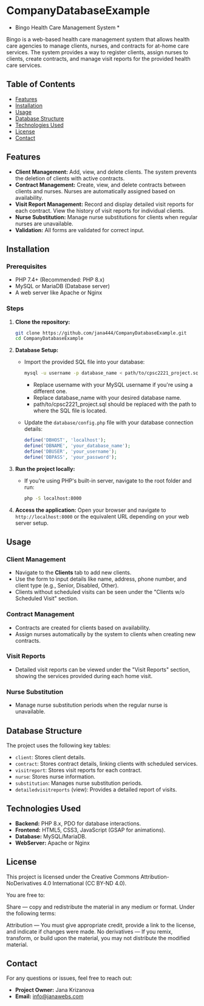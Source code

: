 # CompanyDatabaseExample

* Bingo Health Care Management System * 

Bingo is a web-based health care management system that allows health care agencies to manage clients, nurses, and contracts for at-home care services. 
The system provides a way to register clients, assign nurses to clients, create contracts, and manage visit reports for the provided health care services.

## Table of Contents
- [Features](#features)
- [Installation](#installation)
- [Usage](#usage)
- [Database Structure](#database-structure)
- [Technologies Used](#technologies-used)
- [License](#license)
- [Contact](#contact)

## Features
- **Client Management:** Add, view, and delete clients. The system prevents the deletion of clients with active contracts.
- **Contract Management:** Create, view, and delete contracts between clients and nurses. Nurses are automatically assigned based on availability.
- **Visit Report Management:** Record and display detailed visit reports for each contract. View the history of visit reports for individual clients.
- **Nurse Substitution:** Manage nurse substitutions for clients when regular nurses are unavailable.
- **Validation:** All forms are validated for correct input.

## Installation

### Prerequisites
- PHP 7.4+ (Recommended: PHP 8.x)
- MySQL or MariaDB (Database server)
- A web server like Apache or Nginx

### Steps

1. **Clone the repository:**

    ```bash
    git clone https://github.com/jana444/CompanyDatabaseExample.git
    cd CompanyDatabaseExample
    ```

2. **Database Setup:**
   - Import the provided SQL file into your database:
  
      ```bash
     mysql -u username -p database_name < path/to/cpsc2221_project.sql
     ```
     - Replace username with your MySQL username if you're using a different one.
     - Replace database_name with your desired database name.
     - path/to/cpsc2221_project.sql should be replaced with the path to where the SQL file is located.
   
   - Update the `database/config.php` file with your database connection details:
   
     ```php
     define('DBHOST', 'localhost');
     define('DBNAME', 'your_database_name');
     define('DBUSER', 'your_username');
     define('DBPASS', 'your_password');
     ```

3. **Run the project locally:**
   - If you’re using PHP's built-in server, navigate to the root folder and run:

     ```bash
     php -S localhost:8000
     ```

4. **Access the application:**
   Open your browser and navigate to `http://localhost:8000` or the equivalent URL depending on your web server setup.

## Usage

### Client Management
- Navigate to the **Clients** tab to add new clients.
- Use the form to input details like name, address, phone number, and client type (e.g., Senior, Disabled, Other).
- Clients without scheduled visits can be seen under the "Clients w/o Scheduled Visit" section.

### Contract Management
- Contracts are created for clients based on availability.
- Assign nurses automatically by the system to clients when creating new contracts.

### Visit Reports
- Detailed visit reports can be viewed under the "Visit Reports" section, showing the services provided during each home visit.

### Nurse Substitution
- Manage nurse substitution periods when the regular nurse is unavailable.

## Database Structure

The project uses the following key tables:

- `client`: Stores client details.
- `contract`: Stores contract details, linking clients with scheduled services.
- `visitreport`: Stores visit reports for each contract.
- `nurse`: Stores nurse information.
- `substitution`: Manages nurse substitution periods.
- `detailedvisitreports` (view): Provides a detailed report of visits.

## Technologies Used
- **Backend:** PHP 8.x, PDO for database interactions.
- **Frontend:** HTML5, CSS3, JavaScript (GSAP for animations).
- **Database:** MySQL/MariaDB.
- **WebServer:** Apache or Nginx

## License

This project is licensed under the Creative Commons Attribution-NoDerivatives 4.0 International (CC BY-ND 4.0).

You are free to:

Share — copy and redistribute the material in any medium or format.
Under the following terms:

Attribution — You must give appropriate credit, provide a link to the license, and indicate if changes were made.
No derivatives — If you remix, transform, or build upon the material, you may not distribute the modified material.

## Contact

For any questions or issues, feel free to reach out:
- **Project Owner:** Jana Krizanova
- **Email:** info@janawebs.com
